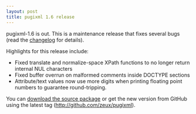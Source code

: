 ```yaml
---
layout: post
title: pugixml 1.6 release
---
```


pugixml-1.6 is out. This is a maintenance release that fixes several bugs (read the [changelog](/docs/manual.html#v1.6) for details).

Highlights for this release include:

* Fixed translate and normalize-space XPath functions to no longer return internal NUL characters
* Fixed buffer overrun on malformed comments inside DOCTYPE sections
* Attribute/text values now use more digits when printing floating point numbers to guarantee round-tripping.

You can [download the source package](http://github.com/zeux/pugixml/releases/download/v1.6/pugixml-1.6.zip) or get the new version from GitHub using the latest tag (http://github.com/zeux/pugixml).
